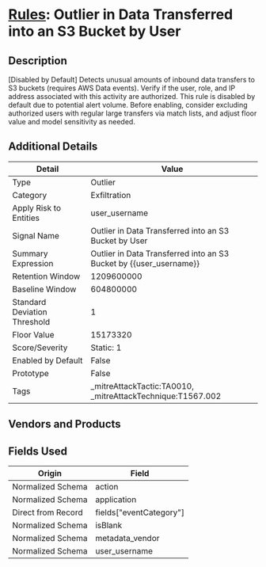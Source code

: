 # [Rules](README.md): Outlier in Data Transferred into an S3 Bucket by User

## Description
[Disabled by Default] Detects unusual amounts of inbound data transfers to S3 buckets (requires AWS Data events). Verify if the user, role, and IP address associated with this activity are authorized. This rule is disabled by default due to potential alert volume. Before enabling, consider excluding authorized users with regular large transfers via match lists, and adjust floor value and model sensitivity as needed.

## Additional Details
|Detail|Value|
|----|----|
|Type|Outlier|
|Category|Exfiltration|
|Apply Risk to Entities|user_username|
|Signal Name|Outlier in Data Transferred into an S3 Bucket by User|
|Summary Expression|Outlier in Data Transferred into an S3 Bucket by {{user_username}}|
|Retention Window|1209600000|
|Baseline Window|604800000|
|Standard Deviation Threshold|1|
|Floor Value|15173320|
|Score/Severity|Static: 1|
|Enabled by Default|False|
|Prototype|False|
|Tags|_mitreAttackTactic:TA0010, _mitreAttackTechnique:T1567.002|
## Vendors and Products


## Fields Used

|Origin|Field|
|----|----|
|Normalized Schema|action|
|Normalized Schema|application|
|Direct from Record|fields["eventCategory"]|
|Normalized Schema|isBlank|
|Normalized Schema|metadata_vendor|
|Normalized Schema|user_username|


